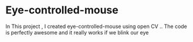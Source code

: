 # Eye-controlled-mouse
In This project , I created eye-controlled-mouse using open CV .. The code is perfectly awesome and it really works if we blink our eye
